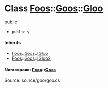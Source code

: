 # Class [Foos](namespaceFoos.md)::[Goos](namespaceFoos_1_1Goos.md)::[Gloo](classFoos_1_1Goos_1_1Gloo.md)
public




- ```public y```
#### Inherits
- [Foos](namespaceFoos.md)::[Goos](namespaceFoos_1_1Goos.md)::[IGloo](interfaceFoos_1_1Goos_1_1IGloo.md)
- [Foos](namespaceFoos.md)::[Goos](namespaceFoos_1_1Goos.md)::[IGloo2](interfaceFoos_1_1Goos_1_1IGloo2.md)
#### Namespace: [Foos](namespaceFoos.md)::[Goos](namespaceFoos_1_1Goos.md)
Source: source/goo/goo.cs
